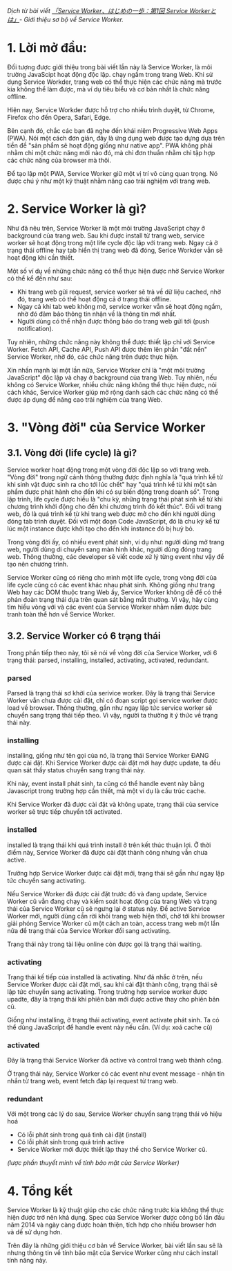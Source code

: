 *Dịch từ bài viết [「Service Worker、はじめの一歩：第1回 Service Workerとは」](https://app.codegrid.net/entry/2016-service-worker-1)- Giới thiệu sơ bộ về Service Worker.*

# 1. Lời mở đầu:
Đối tượng được giới thiệu trong bài viết lần này là Service Worker, là môi trường JavaScipt hoạt động độc lập. chạy ngầm trong trang Web. Khi sử dụng Service Workder, trang web có thể thực hiện các chức năng mà trước kia không thể làm được, mà ví dụ tiêu biểu và cơ bản nhất là chức năng offline.

Hiện nay, Service Workder được hỗ trợ cho nhiều trình duyệt, từ Chrome, Firefox cho đến Opera, Safari, Edge. 

Bên cạnh đó, chắc các bạn đã nghe đến khái niệm Progressive Web Apps (PWA). Nói một cách đơn giản, đây là ứng dụng web được tạo dựng dựa trên tiền đề "sản phẩm sẽ hoạt động giống như native app". PWA không phải nhằm chỉ một chức năng mới nào đó, mà chỉ đơn thuần nhằm chỉ tập hợp các chức năng của browser mà thôi.

Để tạo lập một PWA, Service Worker giữ một vị trí vô cùng quan trọng. Nó được chú ý như một kỹ thuật nhằm nâng cao trải nghiệm với trang web.
# 2. Service Worker là gì?
Như đã nêu trên, Service Worker là một môi trường JavaScript chạy ở background của trang web. Sau khi được install từ trang web, service worker sẽ hoạt động trong một life cycle độc lập với trang web. Ngay cả ở trạng thái offline hay tab hiển thị trang web đã đóng, Serice Workder vẫn sẽ hoạt động khi cần thiết.

Một số ví dụ về những chức năng có thể thực hiện được nhờ Service Worker có thể kể đến như sau:

* Khi trang web gửi request, service worker sẽ trả về dữ liệu cached, nhờ đó, trang web có thể hoạt động cả ở trạng thái offline.
* Ngay cả khi tab web không mở, service worker vẫn sẽ hoạt động ngầm, nhờ đó đảm bảo thông tin nhận về là thông tin mới nhất.
* Người dùng có thể nhận được thông báo do trang web gửi tới (push notification).

Tuy nhiên, những chức năng này không thể được thiết lập chỉ với Service Worker. Fetch API, Cache API, Push API được thêm lên phần "đất nền" Service Worker, nhờ đó, các chức năng trên được thực hiện. 

Xin nhấn mạnh lại một lần nữa, Service Worker chỉ là "một môi trường JavaScript" độc lập và chạy ở background của trang Web. Tuy nhiên, nếu không có Service Worker, nhiều chức năng không thể thực hiện được, nói cách khác, Service Worker giúp mở rộng danh sách các chức năng có thể được áp dụng để nâng cao trải nghiệm của trang Web.

# 3. "Vòng đời" của Service Worker
## 3.1. Vòng đời (life cycle) là gì?
Service worker hoạt động trong một vòng đời độc lập so với trang web. "Vòng đời" trong ngữ cảnh thông thường được định nghĩa là "quá trình kể từ khi sinh vật được sinh ra cho tới lúc chết" hay "quá trình kể từ khi một sản phẩm được phát hành cho đến khi có sự biến động trong doanh số". Trong lập trình, life cycle được hiều là "chu kỳ, những trạng thái phát sinh kể từ khi chương trình khởi động cho đến khi chương trình đó kết thúc". Đối với trang web, đó là quá trình kể từ khi trang web được mở cho đến khi người dùng đóng tab trình duyệt. Đối với một đoạn Code JavaScript, đó là chu kỳ kể từ lúc một instance được khởi tạo cho đến khi instance đó bị huỷ bỏ.

Trong vòng đời ấy, có nhiều event phát sinh, ví dụ như: người dùng mở trang web, người dùng di chuyển sang màn hình khác, người dùng đóng trang web. Thông thường, các developer sẽ viết code xử lý từng event như vậy để tạo nên chương trình.

Service Worker cũng có riêng cho mình một life cycle, trong vòng đời của life cycle cũng có các event khác nhau phát sinh. Không giống như trang Web hay các DOM thuộc trang Web ấy, Service Worker không dễ để có thể phán đoàn trạng thái dựa trên quan sát bằng mắt thường. Vì vậy, hãy cùng tìm hiểu vòng với và các event của Service Worker nhằm nắm được bức tranh toàn thể hơn về Service Worker.

## 3.2. Service Worker có 6 trạng thái
Trong phần tiếp theo này, tôi sẽ nói về vòng đời của Service Worker, với 6 trạng thái: parsed, installing, installed, activating, activated, redundant.
### parsed
Parsed là trạng thái sơ khời của serivice worker. Đây là trạng thái Service Worker vẫn chưa được cài đặt, chỉ có đoạn script gọi service worker được load về browser. Thông thường, gần như ngay lập tức service worker sẽ chuyển sang trạng thái tiếp theo. Vì vậy, người ta thường ít ý thức về trạng thái này.
### installing
installing, giống như tên gọi của nó, là trạng thái Service Worker ĐANG được cài đặt. Khi Service Worker được cài đặt mới hay được update, ta đều quan sát thấy status chuyển sang trạng thái này.

Khi này, event install phát sinh, ta cũng có thể handle event này bằng Javascript trong trường hợp cần thiết, mà một ví dụ là cấu trúc cache.

Khi Service Worker đã được cài đặt và không upate, trạng thái của service worker sẽ trực tiếp chuyển tới activated.
### installed
installed là trạng thái khi quá trình install ở trên kết thúc thuận lợi. Ở thời điểm này, Service Worker đã được cài đặt thành công nhưng vẫn chưa active.

Trường hợp Service Worker được cài đặt mới, trạng thái sẽ gần như ngay lập tức chuyển sang activating. 

Nếu Service Worker đã được cài đặt trước đó và đang update, Service Worker cũ vẫn đang chạy và kiểm soát hoạt động của trang Web và trạng thái của Service Worker cũ sẽ ngưng lại ở status này. Để active Service Worker mới, người dùng cần rời khỏi trang web hiện thời, chờ tới khi browser giải phóng Service Worker cũ một cách an toàn, access trang web một lần nữa để trạng thái của Service Worker đổi sang activating. 

Trạng thái này trong tài liệu online còn được gọi là trạng thái waiting.

### activating
Trạng thái kế tiếp của installed là activating. Như đã nhắc ở trên, nếu Service Worker được cài đặt mới, sau khi cài đặt thành công, trạng thái sẽ lập tức chuyển sang activating. Trong trường hợp service worker được upadte, đây là trạng thái khi phiên bản mới được active thay cho phiên bản cũ.

Giống như installing, ở trạng thái activating, event activate phát sinh. Ta có thể dùng JavaScript để handle event này nếu cần. (Ví dụ: xoá cache cũ)

### activated
Đây là trạng thái Service Worker đã active và control trang web thành công.

Ở trạng thái này, Service Worker có các event như event message - nhận tin nhắn từ trang web, event fetch đáp lại request từ trang web.

### redundant
Với một trong các lý do sau, Service Worker chuyển sang trạng thái vô hiệu hoá
* Có lỗi phát sinh trong quá tình cài đặt (install)
* Có lỗi phát sinh trong quá trình active
* Service Worker mới được thiết lập thay thế cho Service Worker cũ.

*(lược phần thuyết minh về tính bảo mật của Service Worker)*
# 4. Tổng kết
Service Worker là kỹ thuật giúp cho các chức năng trước kia không thể thực hiện được trở nên khả dụng. Spec của Service Worker được công bố lần đầu năm 2014 và ngày càng được hoàn thiện, tích hợp cho nhiều browser hơn và dế sử dụng hơn.

Trên đây là những giới thiệu cơ bản về Service Worker, bài viết lần sau sẽ là nhưng thông tin về tính bảo mật của Service Worker cũng như cách install tính năng này.